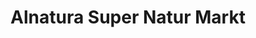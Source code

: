 ---
title: "Alnatura Super Natur Markt"
url: /kaiserslautern/alnatura-super-natur-markt/
shop: Supermarkt
---